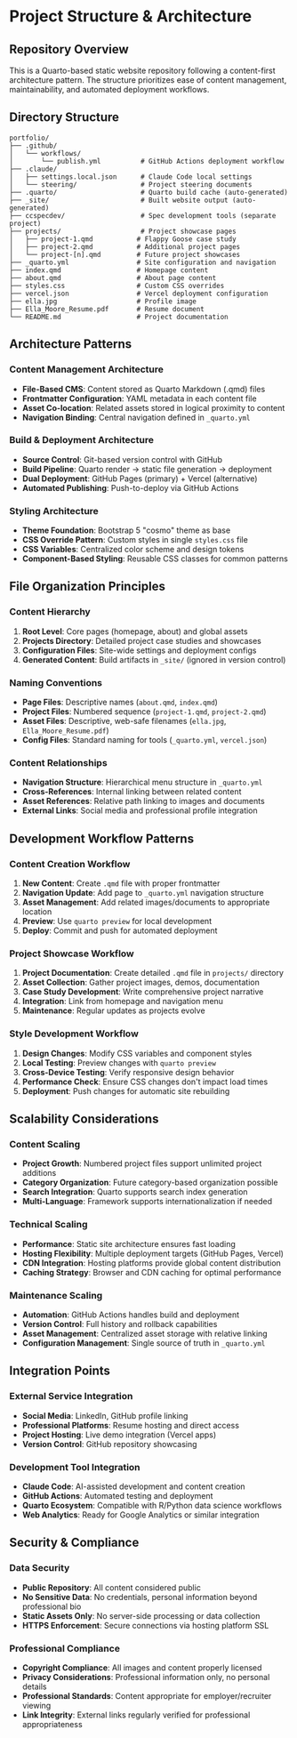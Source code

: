 # Project Structure & Architecture

## Repository Overview
This is a Quarto-based static website repository following a content-first architecture pattern. The structure prioritizes ease of content management, maintainability, and automated deployment workflows.

## Directory Structure
```
portfolio/
├── .github/
│   └── workflows/
│       └── publish.yml          # GitHub Actions deployment workflow
├── .claude/
│   ├── settings.local.json      # Claude Code local settings
│   └── steering/                # Project steering documents
├── .quarto/                     # Quarto build cache (auto-generated)
├── _site/                       # Built website output (auto-generated)
├── ccspecdev/                   # Spec development tools (separate project)
├── projects/                    # Project showcase pages
│   ├── project-1.qmd           # Flappy Goose case study
│   ├── project-2.qmd           # Additional project pages
│   └── project-[n].qmd         # Future project showcases
├── _quarto.yml                 # Site configuration and navigation
├── index.qmd                   # Homepage content
├── about.qmd                   # About page content
├── styles.css                  # Custom CSS overrides
├── vercel.json                 # Vercel deployment configuration
├── ella.jpg                    # Profile image
├── Ella_Moore_Resume.pdf       # Resume document
└── README.md                   # Project documentation
```

## Architecture Patterns

### Content Management Architecture
- **File-Based CMS**: Content stored as Quarto Markdown (.qmd) files
- **Frontmatter Configuration**: YAML metadata in each content file
- **Asset Co-location**: Related assets stored in logical proximity to content
- **Navigation Binding**: Central navigation defined in `_quarto.yml`

### Build & Deployment Architecture
- **Source Control**: Git-based version control with GitHub
- **Build Pipeline**: Quarto render → static file generation → deployment
- **Dual Deployment**: GitHub Pages (primary) + Vercel (alternative)
- **Automated Publishing**: Push-to-deploy via GitHub Actions

### Styling Architecture
- **Theme Foundation**: Bootstrap 5 "cosmo" theme as base
- **CSS Override Pattern**: Custom styles in single `styles.css` file
- **CSS Variables**: Centralized color scheme and design tokens
- **Component-Based Styling**: Reusable CSS classes for common patterns

## File Organization Principles

### Content Hierarchy
1. **Root Level**: Core pages (homepage, about) and global assets
2. **Projects Directory**: Detailed project case studies and showcases
3. **Configuration Files**: Site-wide settings and deployment configs
4. **Generated Content**: Build artifacts in `_site/` (ignored in version control)

### Naming Conventions
- **Page Files**: Descriptive names (`about.qmd`, `index.qmd`)
- **Project Files**: Numbered sequence (`project-1.qmd`, `project-2.qmd`)
- **Asset Files**: Descriptive, web-safe filenames (`ella.jpg`, `Ella_Moore_Resume.pdf`)
- **Config Files**: Standard naming for tools (`_quarto.yml`, `vercel.json`)

### Content Relationships
- **Navigation Structure**: Hierarchical menu structure in `_quarto.yml`
- **Cross-References**: Internal linking between related content
- **Asset References**: Relative path linking to images and documents
- **External Links**: Social media and professional profile integration

## Development Workflow Patterns

### Content Creation Workflow
1. **New Content**: Create `.qmd` file with proper frontmatter
2. **Navigation Update**: Add page to `_quarto.yml` navigation structure
3. **Asset Management**: Add related images/documents to appropriate location
4. **Preview**: Use `quarto preview` for local development
5. **Deploy**: Commit and push for automated deployment

### Project Showcase Workflow
1. **Project Documentation**: Create detailed `.qmd` file in `projects/` directory
2. **Asset Collection**: Gather project images, demos, documentation
3. **Case Study Development**: Write comprehensive project narrative
4. **Integration**: Link from homepage and navigation menu
5. **Maintenance**: Regular updates as projects evolve

### Style Development Workflow
1. **Design Changes**: Modify CSS variables and component styles
2. **Local Testing**: Preview changes with `quarto preview`
3. **Cross-Device Testing**: Verify responsive design behavior
4. **Performance Check**: Ensure CSS changes don't impact load times
5. **Deployment**: Push changes for automatic site rebuilding

## Scalability Considerations

### Content Scaling
- **Project Growth**: Numbered project files support unlimited project additions
- **Category Organization**: Future category-based organization possible
- **Search Integration**: Quarto supports search index generation
- **Multi-Language**: Framework supports internationalization if needed

### Technical Scaling
- **Performance**: Static site architecture ensures fast loading
- **Hosting Flexibility**: Multiple deployment targets (GitHub Pages, Vercel)
- **CDN Integration**: Hosting platforms provide global content distribution
- **Caching Strategy**: Browser and CDN caching for optimal performance

### Maintenance Scaling
- **Automation**: GitHub Actions handles build and deployment
- **Version Control**: Full history and rollback capabilities
- **Asset Management**: Centralized asset storage with relative linking
- **Configuration Management**: Single source of truth in `_quarto.yml`

## Integration Points

### External Service Integration
- **Social Media**: LinkedIn, GitHub profile linking
- **Professional Platforms**: Resume hosting and direct access
- **Project Hosting**: Live demo integration (Vercel apps)
- **Version Control**: GitHub repository showcasing

### Development Tool Integration
- **Claude Code**: AI-assisted development and content creation
- **GitHub Actions**: Automated testing and deployment
- **Quarto Ecosystem**: Compatible with R/Python data science workflows
- **Web Analytics**: Ready for Google Analytics or similar integration

## Security & Compliance

### Data Security
- **Public Repository**: All content considered public
- **No Sensitive Data**: No credentials, personal information beyond professional bio
- **Static Assets Only**: No server-side processing or data collection
- **HTTPS Enforcement**: Secure connections via hosting platform SSL

### Professional Compliance
- **Copyright Compliance**: All images and content properly licensed
- **Privacy Considerations**: Professional information only, no personal details
- **Professional Standards**: Content appropriate for employer/recruiter viewing
- **Link Integrity**: External links regularly verified for professional appropriateness